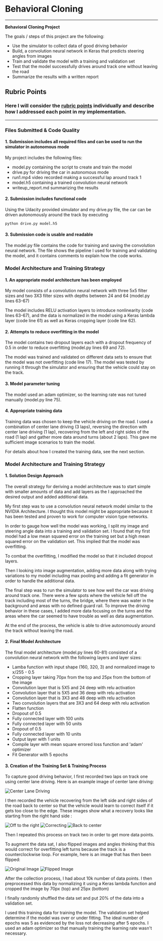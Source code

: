 # **Behavioral Cloning** 
---

**Behavioral Cloning Project**

The goals / steps of this project are the following:
* Use the simulator to collect data of good driving behavior
* Build, a convolution neural network in Keras that predicts steering angles from images
* Train and validate the model with a training and validation set
* Test that the model successfully drives around track one without leaving the road
* Summarize the results with a written report


[//]: # (Image References)

[image1]:  examples/center.jpg "Center Image"
[image2]:  examples/offRight.jpg "Off to the right"
[image3]:  examples/correction.jpg "Recovery Image"
[image4]:  examples/backToCenter.jpg "Back to center"
[image5]:  examples/nonFlipped.jpg "Original Image"
[image6]:  examples/flipped.jpg "Flipped Image"

## Rubric Points
### Here I will consider the [rubric points](https://review.udacity.com/#!/rubrics/432/view) individually and describe how I addressed each point in my implementation.

---
### Files Submitted & Code Quality

#### 1. Submission includes all required files and can be used to run the simulator in autonomous mode

My project includes the following files:
* model.py containing the script to create and train the model
* drive.py for driving the car in autonomous mode
* run1.mp4 video recorded making a successful lap around track 1
* model.h5 containing a trained convolution neural network
* writeup_report.md summarizing the results

#### 2. Submission includes functional code
Using the Udacity provided simulator and my drive.py file, the car can be driven autonomously around the track by executing
```sh
python drive.py model.h5
```

#### 3. Submission code is usable and readable

The model.py file contains the code for training and saving the convolution neural network. The file shows the pipeline I used for training and validating the model, and it contains comments to explain how the code works.

### Model Architecture and Training Strategy

#### 1. An appropriate model architecture has been employed

My model consists of a convolution neural network with three 5x5 filter sizes and  two 3X3 filter sizes with depths between 24 and 64 (model.py lines 63-67)

The model includes RELU activation layers to introduce nonlinearity (code lines 63-67), and the data is normalized in the model using a Keras lambda layer (code line 61) as well as Keras cropping layer (code line 62).

#### 2. Attempts to reduce overfitting in the model

The model contains two dropout layers each with a dropout frequency of 0.5 in order to reduce overfitting (model.py lines 69 and 72).

The model was trained and validated on different data sets to ensure that the model was not overfitting (code line 17). The model was tested by running it through the simulator and ensuring that the vehicle could stay on the track.

#### 3. Model parameter tuning

The model used an adam optimizer, so the learning rate was not tuned manually (model.py line 75).

#### 4. Appropriate training data

Training data was chosen to keep the vehicle driving on the road. I used a combination of center lane driving (3 laps), reversing the direction with center lane driving (1 lap), recovering from the left and right sides of the road (1 lap) and gather more data around turns (about 2 laps). This gave me sufficient image scenarios to train the model.

For details about how I created the training data, see the next section.

### Model Architecture and Training Strategy

#### 1. Solution Design Approach

The overall strategy for deriving a model architecture was to start simple with smaller amounts of data and add layers as the I approached the desired output and added additional data.

My first step was to use a convolution neural network model similar to the NVIDIA Architecture. I thought this model might be appropriate because it has been tested and proven to work for computer vision type networks.

In order to gauge how well the model was working, I split my image and steering angle data into a training and validation set. I found that my first model had a low mean squared error on the training set but a high mean squared error on the validation set. This implied that the model was overfitting.

To combat the overfitting, I modified the model so that it included dropout layers.

Then I looking into image augmentation, adding more data along with trying variations to my model including max pooling and adding a fit generator in order to handle the additional data.

The final step was to run the simulator to see how well the car was driving around track one. There were a few spots where the vehicle fell off the track including most of the turns, the bridge, where there was water in the background and areas with no defined guard rail. To improve the driving behavior in these cases, I added more data focusing on the turns and the areas where the car seemed to have trouble as well as data augmentation.

At the end of the process, the vehicle is able to drive autonomously around the track without leaving the road.

#### 2. Final Model Architecture

The final model architecture (model.py lines 60-81) consisted of a convolution neural network with the following layers and layer sizes:

 - Lamba function with input shape (160, 320, 3) and normalized image to x/255 - 0.5
 - Cropping layer taking 70px from the top and 25px from the bottom of the image
 - Convolution layer that is 5X5 and 24 deep with relu activation
 - Convolution layer that is 5X5 and 36 deep with relu activation
 - Convolution layer that is 3X3 and 48 deep with relu activation
 - Two convolution layers that are 3X3 and 64 deep with relu activation
 - Flatten function
 - Dropout of 0.5
 - Fully connected layer with 100 units
 - Fully connected layer with 50 units
 - Dropout of 0.5
 - Fully connected layer with 10 units
 - Output layer with 1 units
 - Compile layer with mean square errored loss function and 'adam' optimizer
 - Fit Generator with 5 epochs


#### 3. Creation of the Training Set & Training Process

To capture good driving behavior, I first recorded two laps on track one using center lane driving. Here is an example image of center lane driving:

![Center Lane Driving][image1]

I then recorded the vehicle recovering from the left side and right sides of the road back to center so that the vehicle would learn to correct itself if it gets too close to the edge. These images show what a recovery looks like starting from the right hand side :

![Off to the right][image2]
![Correcting][image3]
![Back to center][image4]

Then I repeated this process on track two in order to get more data points.

To augment the data sat, I also flipped images and angles thinking that this would correct for overfitting left turns because the track is a counterclockwise loop. For example, here is an image that has then been flipped:

![Original Image][image5]
![Flipped Image][image6]


After the collection process, I had about 10k number of data points. I then preprocessed this data by normalizing it using a Keras lambda function and cropped the image by 70px (top) and 25px (bottom)


I finally randomly shuffled the data set and put 20% of the data into a validation set.

I used this training data for training the model. The validation set helped determine if the model was over or under fitting. The ideal number of epochs was 5 as evidenced by the loss not decreasing after 5 epochs. I used an adam optimizer so that manually training the learning rate wasn't necessary.

